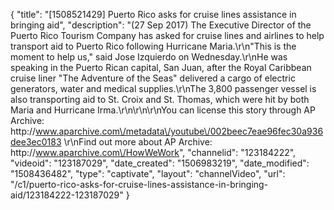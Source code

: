 {
    "title": "[1508521429] Puerto Rico asks for cruise lines assistance in bringing aid",
    "description": "(27 Sep 2017) The Executive Director of the Puerto Rico Tourism Company has asked for cruise lines and airlines to help transport aid to Puerto Rico following Hurricane Maria.\r\n\"This is the moment to help us,\" said Jose Izquierdo on Wednesday.\r\nHe was speaking in the Puerto Rican capital, San Juan, after the Royal Caribbean cruise liner \"The Adventure of the Seas\" delivered a cargo of electric generators, water and medical supplies.\r\nThe 3,800 passenger vessel is also transporting aid to St. Croix and St. Thomas, which were hit by both Maria and Hurricane Irma.\r\n\r\n\r\nYou can license this story through AP Archive: http:\/\/www.aparchive.com\/metadata\/youtube\/002beec7eae96fec30a936dee3ec0183 \r\nFind out more about AP Archive: http:\/\/www.aparchive.com\/HowWeWork",
    "channelid": "123184222",
    "videoid": "123187029",
    "date_created": "1506983219",
    "date_modified": "1508436482",
    "type": "captivate",
    "layout": "channelVideo",
    "url": "\/c1\/puerto-rico-asks-for-cruise-lines-assistance-in-bringing-aid\/123184222-123187029"
}